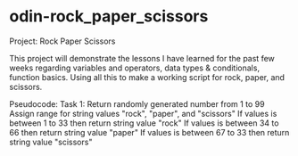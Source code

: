 # odin-rock_paper_scissors
Project: Rock Paper Scissors

This project will demonstrate the lessons I have learned for the past few weeks regarding variables and operators, data types & conditionals, function basics. Using all this to make a working script for rock, paper, and scissors.

Pseudocode:
Task 1:
Return randomly generated number from 1 to 99
Assign range for string values "rock", "paper", and "scissors"
  If values is between 1 to 33 then return string value "rock"
  If values is between 34 to 66 then return string value "paper"
  If values is between 67 to 33 then return string value "scissors"